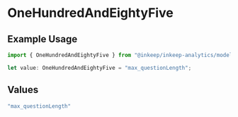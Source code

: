 # OneHundredAndEightyFive

## Example Usage

```typescript
import { OneHundredAndEightyFive } from "@inkeep/inkeep-analytics/models/operations";

let value: OneHundredAndEightyFive = "max_questionLength";
```

## Values

```typescript
"max_questionLength"
```